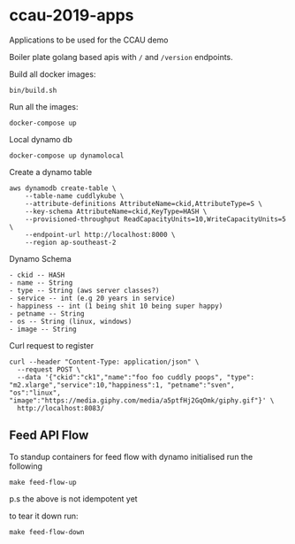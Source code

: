 # ccau-2019-apps
Applications to be used for the CCAU demo


Boiler plate golang based apis with `/` and `/version` endpoints.


Build all docker images:

```
bin/build.sh
```

Run all the images:

```
docker-compose up
```


Local dynamo db

```
docker-compose up dynamolocal
```

Create a dynamo table

```
aws dynamodb create-table \
    --table-name cuddlykube \
    --attribute-definitions AttributeName=ckid,AttributeType=S \
    --key-schema AttributeName=ckid,KeyType=HASH \
    --provisioned-throughput ReadCapacityUnits=10,WriteCapacityUnits=5 \
    --endpoint-url http://localhost:8000 \
    --region ap-southeast-2
```

Dynamo Schema

```
- ckid -- HASH
- name -- String
- type -- String (aws server classes?)
- service -- int (e.g 20 years in service)
- happiness -- int (1 being shit 10 being super happy)
- petname -- String
- os -- String (linux, windows)
- image -- String
```
Curl request to register

```
curl --header "Content-Type: application/json" \
  --request POST \
  --data '{"ckid":"ck1","name":"foo foo cuddly poops", "type": "m2.xlarge","service":10,"happiness":1, "petname":"sven", "os":"linux", "image":"https://media.giphy.com/media/a5ptfHj2GqOmk/giphy.gif"}' \
  http://localhost:8083/
```


## Feed API Flow

To standup containers for feed flow with dynamo initialised run the following

```
make feed-flow-up
```
p.s the above is not idempotent yet

to tear it down run:

```
make feed-flow-down
```




